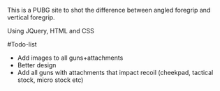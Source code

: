 This is a PUBG site to shot the difference between angled foregrip and vertical foregrip.

Using JQuery, HTML and CSS


#Todo-list
* Add images to all guns+attachments
* Better design
* Add all guns with attachments that impact recoil (cheekpad, tactical stock, micro stock etc)

